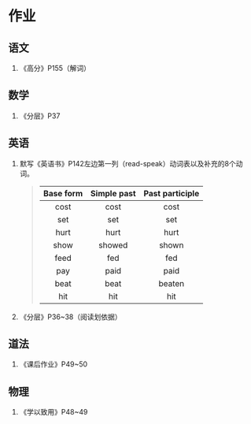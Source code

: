 # 作业
## 语文
1. 《高分》P155（解词）

## 数学
1. 《分层》P37

## 英语
1. 默写《英语书》P142左边第一列（read-speak）动词表以及补充的8个动词。
    > | Base form | Simple past | Past participle |
    > | :-------: | :---------: | :-------------: |
    > |   cost    |    cost     |      cost       |
    > |    set    |     set     |       set       |
    > |   hurt    |    hurt     |      hurt       |
    > |   show    |   showed    |      shown      |
    > |   feed    |     fed     |       fed       |
    > |    pay    |    paid     |      paid       |
    > |   beat    |    beat     |     beaten      |
    > |    hit    |     hit     |       hit       |
2. 《分层》P36~38（阅读划依据）

## 道法
1. 《课后作业》P49~50

## 物理
1. 《学以致用》P48~49